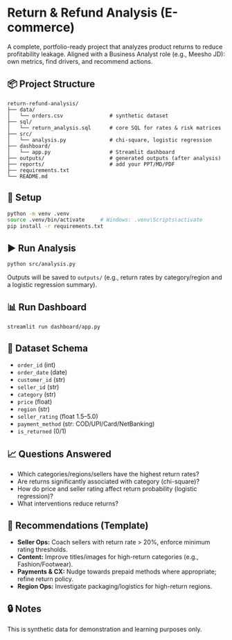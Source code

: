 # Return & Refund Analysis (E-commerce)

A complete, portfolio-ready project that analyzes product returns to reduce profitability leakage. 
Aligned with a Business Analyst role (e.g., Meesho JD): own metrics, find drivers, and recommend actions.

## 📦 Project Structure
```
return-refund-analysis/
├── data/
│   └── orders.csv               # synthetic dataset
├── sql/
│   └── return_analysis.sql      # core SQL for rates & risk matrices
├── src/
│   └── analysis.py              # chi-square, logistic regression
├── dashboard/
│   └── app.py                   # Streamlit dashboard
├── outputs/                     # generated outputs (after analysis)
├── reports/                     # add your PPT/MD/PDF
├── requirements.txt
└── README.md
```

## 🔧 Setup
```bash
python -m venv .venv
source .venv/bin/activate     # Windows: .venv\Scripts\activate
pip install -r requirements.txt
```

## ▶️ Run Analysis
```bash
python src/analysis.py
```
Outputs will be saved to `outputs/` (e.g., return rates by category/region and a logistic regression summary).

## 📊 Run Dashboard
```bash
streamlit run dashboard/app.py
```

## 📁 Dataset Schema
- `order_id` (int)
- `order_date` (date)
- `customer_id` (str)
- `seller_id` (str)
- `category` (str)
- `price` (float)
- `region` (str)
- `seller_rating` (float 1.5–5.0)
- `payment_method` (str: COD/UPI/Card/NetBanking)
- `is_returned` (0/1)

## 📈 Questions Answered
- Which categories/regions/sellers have the highest return rates?
- Are returns significantly associated with category (chi-square)?
- How do price and seller rating affect return probability (logistic regression)?
- What interventions reduce returns?

## 🧭 Recommendations (Template)
- **Seller Ops:** Coach sellers with return rate > 20%, enforce minimum rating thresholds.
- **Content:** Improve titles/images for high-return categories (e.g., Fashion/Footwear).
- **Payments & CX:** Nudge towards prepaid methods where appropriate; refine return policy.
- **Region Ops:** Investigate packaging/logistics for high-return regions.

## 🔒 Notes
This is synthetic data for demonstration and learning purposes only.